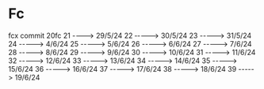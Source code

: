 # Fc
fcx commit
20fc
21  ----> 29/5/24
22  ‐----> 30/5/24
23  -----> 31/5/24
24  -----> 4/6/24
25  -----> 5/6/24
26  -----> 6/6/24
27  -----> 7/6/24
28  -----> 8/6/24
29  -----> 9/6/24
30  -----> 10/6/24
31  -----> 11/6/24
32  -----> 12/6/24
33  -----> 13/6/24
34  -----> 14/6/24
35  -----> 15/6/24
36  -----> 16/6/24
37  -----> 17/6/24
38  -----> 18/6/24
39  -----> 19/6/24
